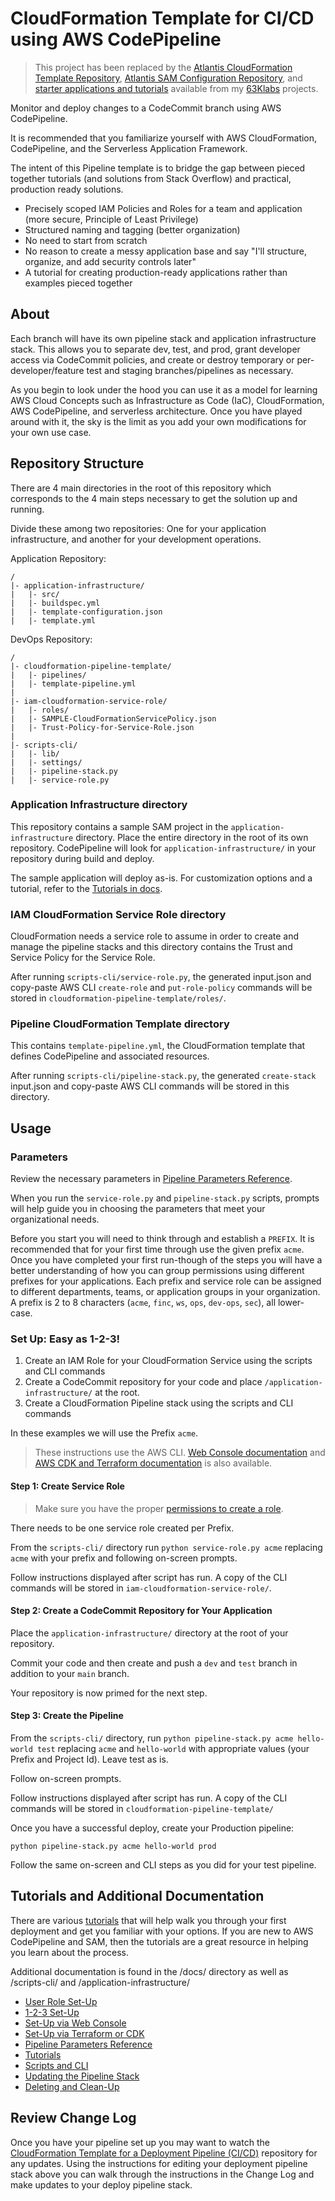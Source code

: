 # CloudFormation Template for CI/CD using AWS CodePipeline

> This project has been replaced by the [Atlantis CloudFormation Template Repository](https://github.com/63Klabs/atlantis-cfn-template-repo-for-serverless-deployments), [Atlantis SAM Configuration Repository](https://github.com/63Klabs/atlantis-cfn-configuration-repo-for-serverless-deployments), and [starter applications and tutorials](https://github.com/63Klabs/atlantis-tutorials) available from my [63Klabs](https://github.com/63klabs) projects.

Monitor and deploy changes to a CodeCommit branch using AWS CodePipeline.

It is recommended that you familiarize yourself with AWS CloudFormation, CodePipeline, and the Serverless Application Framework.

The intent of this Pipeline template is to bridge the gap between pieced together tutorials (and solutions from Stack Overflow) and practical, production ready solutions.

- Precisely scoped IAM Policies and Roles for a team and application (more secure, Principle of Least Privilege)
- Structured naming and tagging (better organization)
- No need to start from scratch
- No reason to create a messy application base and say "I'll structure, organize, and add security controls later"
- A tutorial for creating production-ready applications rather than examples pieced together

## About

Each branch will have its own pipeline stack and application infrastructure stack. This allows you to separate dev, test, and prod, grant developer access via CodeCommit policies, and create or destroy temporary or per-developer/feature test and staging branches/pipelines as necessary.

As you begin to look under the hood you can use it as a model for learning AWS Cloud Concepts such as Infrastructure as Code (IaC), CloudFormation, AWS CodePipeline, and serverless architecture. Once you have played around with it, the sky is the limit as you add your own modifications for your own use case.

## Repository Structure

There are 4 main directories in the root of this repository which corresponds to the 4 main steps necessary to get the solution up and running.

Divide these among two repositories: One for your application infrastructure, and another for your development operations.

Application Repository:

```text
/
|- application-infrastructure/
|   |- src/
|   |- buildspec.yml
|   |- template-configuration.json
|   |- template.yml
```

DevOps Repository:

```text
/
|- cloudformation-pipeline-template/
|   |- pipelines/
|   |- template-pipeline.yml
|
|- iam-cloudformation-service-role/
|   |- roles/
|   |- SAMPLE-CloudFormationServicePolicy.json
|   |- Trust-Policy-for-Service-Role.json
|
|- scripts-cli/
|   |- lib/
|   |- settings/
|   |- pipeline-stack.py
|   |- service-role.py
```

### Application Infrastructure directory

This repository contains a sample SAM project in the `application-infrastructure` directory. Place the entire directory in the root of its own repository. CodePipeline will look for `application-infrastructure/` in your repository during build and deploy.

The sample application will deploy as-is. For customization options and a tutorial, refer to the [Tutorials in docs](./docs/Tutorials.md).

### IAM CloudFormation Service Role directory

CloudFormation needs a service role to assume in order to create and manage the pipeline stacks and this directory contains the Trust and Service Policy for the Service Role.

After running `scripts-cli/service-role.py`, the generated input.json and copy-paste AWS CLI `create-role` and `put-role-policy` commands will be stored in `cloudformation-pipeline-template/roles/`.

### Pipeline CloudFormation Template directory

This contains `template-pipeline.yml`, the CloudFormation template that defines CodePipeline and associated resources. 

After running `scripts-cli/pipeline-stack.py`, the generated `create-stack` input.json and copy-paste AWS CLI commands will be stored in this directory.

## Usage

### Parameters

Review the necessary parameters in [Pipeline Parameters Reference](./docs/Pipeline-Parameters-Reference.md).

When you run the `service-role.py` and `pipeline-stack.py` scripts, prompts will help guide you in choosing the parameters that meet your organizational needs.

Before you start you will need to think through and establish a `PREFIX`. It is recommended that for your first time through use the given prefix `acme`. Once you have completed your first run-though of the steps you will have a better understanding of how you can group permissions using different prefixes for your applications. Each prefix and service role can be assigned to different departments, teams, or application groups in your organization. A prefix is 2 to 8 characters (`acme`, `finc`, `ws`, `ops`, `dev-ops`, `sec`), all lower-case.

### Set Up: Easy as 1-2-3!

1. Create an IAM Role for your CloudFormation Service using the scripts and CLI commands
2. Create a CodeCommit repository for your code and place `/application-infrastructure/` at the root.
3. Create a CloudFormation Pipeline stack using the scripts and CLI commands

In these examples we will use the Prefix `acme`.

> These instructions use the AWS CLI. [Web Console documentation](./docs/Set-Up-via-Web-Console.md) and [AWS CDK and Terraform documentation](./docs/Set-Up-via-Terraform-or-CDK.md) is also available.

#### Step 1: Create Service Role

> Make sure you have the proper [permissions to create a role](./docs/Set-Up-User-Role.md).

There needs to be one service role created per Prefix.

From the `scripts-cli/` directory run `python service-role.py acme` replacing `acme` with your prefix and following on-screen prompts.

Follow instructions displayed after script has run. A copy of the CLI commands will be stored in `iam-cloudformation-service-role/`.

#### Step 2: Create a CodeCommit Repository for Your Application

Place the `application-infrastructure/` directory at the root of your repository.

Commit your code and then create and push a `dev` and `test` branch in addition to your `main` branch.

Your repository is now primed for the next step.

#### Step 3: Create the Pipeline

From the `scripts-cli/` directory, run `python pipeline-stack.py acme hello-world test` replacing `acme` and `hello-world` with appropriate values (your Prefix and Project Id). Leave test as is.

Follow on-screen prompts.

Follow instructions displayed after script has run. A copy of the CLI commands will be stored in `cloudformation-pipeline-template/`

Once you have a successful deploy, create your Production pipeline:

`python pipeline-stack.py acme hello-world prod`

Follow the same on-screen and CLI steps as you did for your test pipeline.

## Tutorials and Additional Documentation

There are various [tutorials](./docs/Tutorials.md) that will help walk you through your first deployment and get you familiar with your options. If you are new to AWS CodePipeline and SAM, then the tutorials are a great resource in helping you learn about the process.

Additional documentation is found in the /docs/ directory as well as /scripts-cli/ and /application-infrastructure/

- [User Role Set-Up](./docs/User-Role-Set-Up.md)
- [1-2-3 Set-Up](./docs/1-2-3-Set-Up.md)
- [Set-Up via Web Console](./docs/Set-Up-via-Web-Console.md)
- [Set-Up via Terraform or CDK](./docs/Set-Up-via-Terraform-or-CDK.md)
- [Pipeline Parameters Reference](./docs/Pipeline-Parameters-Reference.md)
- [Tutorials](./docs/Tutorials.md)
- [Scripts and CLI](./scripts-cli/README-CLI.md)
- [Updating the Pipeline Stack](./docs/Updating-Pipeline-Stack.md)
- [Deleting and Clean-Up](./docs/Deleting-and-Clean-Up.md)

## Review Change Log

Once you have your pipeline set up you may want to watch the [CloudFormation Template for a Deployment Pipeline (CI/CD)](https://github.com/chadkluck/serverless-deploy-pipeline-atlantis) repository for any updates. Using the instructions for editing your deployment pipeline stack above you can walk through the instructions in the Change Log and make updates to your deploy pipeline stack.
